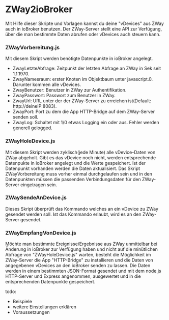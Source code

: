 # ZWay2ioBroker
Mit Hilfe dieser Skripte und Vorlagen kannst du deine "vDevices" aus ZWay auch in ioBroker benutzen. Der ZWay-Server stellt eine API zur Verfügung, über die man bestimmte Daten abrufen oder vDevices auch steuern kann.

### ZWayVorbereitung.js

Mit diesem Skript werden benötigte Datenpunkte in ioBroker angelegt.
- ZwayLetzteAbfrage: Zeitpunkt der letzten Abfrage an ZWay in Sek seit 1.1.1970.
- ZwayNamesraum: erster Knoten im Objektbaum unter javascript.0. Darunter kommen alle vDevices.
- ZwayBenutzer: Benutzer in ZWay zur Authentifikation.
- ZwayPasswort: Passwort zum Benutzer in ZWay.
- ZwayUrl: URL unter der der ZWay-Server zu erreichen ist(Default: http://deineIP:8083).
- ZwayPort: Port zu dem die App HTTP-Bridge auf dem ZWay-Server senden soll.
- ZwayLog: Schaltet mit 1/0 etwas Logging ein oder aus. Fehler werden generell gelogged.

### ZWayHoleDevice.js

Mit diesem Skript werden zyklisch(jede Minute) alle vDevice-Daten von ZWay abgeholt. Gibt es das vDevice noch nicht, werden entsprechende Datenpukte in ioBroker angelegt und die Werte gespeichert. Ist der Datenpunkt vorhanden werden die Daten aktualisiert. Das Skript ZWayVorbereitung muss vorher einmal durchgelaufen sein und in den Datenpunkten müssen die passenden Verbindungsdaten für den ZWay-Server eingetragen sein.

### ZWaySendeAnDevice.js

Dieses Skript überprüft das Kommando welches an ein vDevice zu ZWay gesendet werden soll. Ist das Kommando erlaubt, wird es an den ZWay-Server gesendet.

### ZWayEmpfangVonDevice.js

Möchte man bestimmte Ereignisse/Ergebnisse aus ZWay unmittelbar bei Änderung in ioBroker zur Verfügung haben und nicht auf die minütlichen Abfrage von "ZWayHoleDevice.js" warten, besteht die Möglichkeit im ZWay-Server die App "HTTP-Bridge" zu installieren und die Daten von angegebenen vDevices an den ioBroker senden zu lassen. Die Daten werden in einem bestimmten JSON-Format gesendet und mit dem node.js HTTP-Server und Express angenommen, ausgewertet und in die entsprechenden Datenpunkte gespeichert.

todo:
- Beispiele
- weitere Einstellungen erklären
- Voraussetzungen
